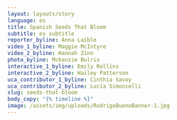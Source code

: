 ```yaml
---
layout: layouts/story
language: es
title: Spanish Seeds That Bloom
subtitle: es subtitle
reporter_byline: Anna Laible
video_1_byline: Maggie McIntyre
video_2_byline: Hannah Zinn
photo_byline: Mckenzie Bulris
interactive_1_byline: Emily Rollins
interactive_2_byline: Hailey Patterson
uca_contributor_1_byline: Cinthia Savoy
uca_contributor_2_byline: Lucía Simoncelli
slug: seeds-that-bloom
body_copy: "{% timeline %}"
image: /assets/img/uploads/RodrigoBuenoBanner-1.jpg
---
```


